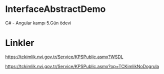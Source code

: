 # InterfaceAbstractDemo
C# - Angular kampı 5.Gün ödevi


# Linkler

https://tckimlik.nvi.gov.tr/Service/KPSPublic.asmx?WSDL

https://tckimlik.nvi.gov.tr/Service/KPSPublic.asmx?op=TCKimlikNoDogrula
